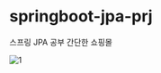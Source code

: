 # springboot-jpa-prj
스프링 JPA 공부
간단한 쇼핑몰

![1](https://user-images.githubusercontent.com/33127270/125634350-e50475a1-2153-443c-94e5-8f693ea7c6c4.png)
